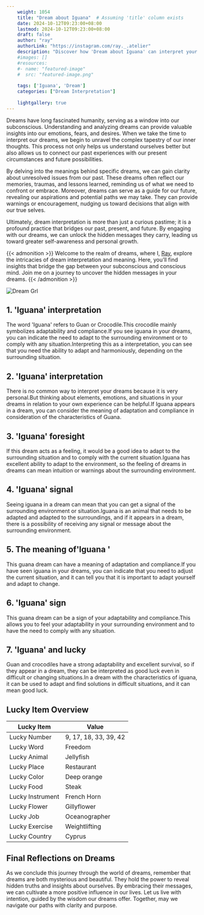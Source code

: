```yaml
---
    weight: 1054
    title: "Dream about Iguana"  # Assuming 'title' column exists
    date: 2024-10-12T09:23:00+08:00
    lastmod: 2024-10-12T09:23:00+08:00
    draft: false
    author: "ray"
    authorLink: "https://instagram.com/ray._.atelier"
    description: "Discover how 'Dream about Iguana' can interpret your future and uncover its significant meanings in your life."
    #images: []
    #resources:
    #- name: "featured-image"
    #  src: "featured-image.png"
    
    tags: ['Iguana', 'Dream']
    categories: ["Dream Interpretation"]
    
    lightgallery: true
---
```

    
Dreams have long fascinated humanity, serving as a window into our subconscious. Understanding and analyzing dreams can provide valuable insights into our emotions, fears, and desires. When we take the time to interpret our dreams, we begin to unravel the complex tapestry of our inner thoughts. This process not only helps us understand ourselves better but also allows us to connect our past experiences with our present circumstances and future possibilities.

By delving into the meanings behind specific dreams, we can gain clarity about unresolved issues from our past. These dreams often reflect our memories, traumas, and lessons learned, reminding us of what we need to confront or embrace. Moreover, dreams can serve as a guide for our future, revealing our aspirations and potential paths we may take. They can provide warnings or encouragement, nudging us toward decisions that align with our true selves.

Ultimately, dream interpretation is more than just a curious pastime; it is a profound practice that bridges our past, present, and future. By engaging with our dreams, we can unlock the hidden messages they carry, leading us toward greater self-awareness and personal growth.

{{< admonition >}}
Welcome to the realm of dreams, where I, [Ray](https://instagram.com/ray._.atelier), explore the intricacies of dream interpretation and meaning. Here, you’ll find insights that bridge the gap between your subconscious and conscious mind. Join me on a journey to uncover the hidden messages in your dreams.
{{< /admonition >}}

![Dream Grl](https://cdn.pixabay.com/photo/2017/11/02/03/35/gothic-2910057_1280.jpg "Dream Grl")

## 1. 'Iguana' interpretation
The word 'Iguana' refers to Guan or Crocodile.This crocodile mainly symbolizes adaptability and compliance.If you see iguana in your dreams, you can indicate the need to adapt to the surrounding environment or to comply with any situation.Interpreting this as a interpretation, you can see that you need the ability to adapt and harmoniously, depending on the surrounding situation.

## 2. 'Iguana' interpretation
There is no common way to interpret your dreams because it is very personal.But thinking about elements, emotions, and situations in your dreams in relation to your own experience can be helpful.If Iguana appears in a dream, you can consider the meaning of adaptation and compliance in consideration of the characteristics of Guana.

## 3. 'Iguana' foresight
If this dream acts as a feeling, it would be a good idea to adapt to the surrounding situation and to comply with the current situation.Iguana has excellent ability to adapt to the environment, so the feeling of dreams in dreams can mean intuition or warnings about the surrounding environment.

## 4. 'Iguana' signal
Seeing iguana in a dream can mean that you can get a signal of the surrounding environment or situation.Iguana is an animal that needs to be adapted and adapted to the surroundings, and if it appears in a dream, there is a possibility of receiving any signal or message about the surrounding environment.

## 5. The meaning of'Iguana '
This guana dream can have a meaning of adaptation and compliance.If you have seen iguana in your dreams, you can indicate that you need to adjust the current situation, and it can tell you that it is important to adapt yourself and adapt to change.

## 6. 'Iguana' sign
This guana dream can be a sign of your adaptability and compliance.This allows you to feel your adaptability in your surrounding environment and to have the need to comply with any situation.

## 7. 'Iguana' and lucky
Guan and crocodiles have a strong adaptability and excellent survival, so if they appear in a dream, they can be interpreted as good luck even in difficult or changing situations.In a dream with the characteristics of iguana, it can be used to adapt and find solutions in difficult situations, and it can mean good luck.

## Lucky Item Overview
| Lucky Item          | Value              |
|---------------|--------------------|
| Lucky Number        | 9, 17, 18, 33, 39, 42  |
| Lucky Word          | Freedom |
| Lucky Animal        | Jellyfish |
| Lucky Place         | Restaurant     |
| Lucky Color         | Deep orange     |
| Lucky Food          | Steak      |
| Lucky Instrument    | French Horn |
| Lucky Flower        | Gillyflower    |
| Lucky Job           | Oceanographer       |
| Lucky Exercise      | Weightlifting  |
| Lucky Country       | Cyprus    |


##  Final Reflections on Dreams

As we conclude this journey through the world of dreams, remember that dreams are both mysterious and beautiful. They hold the power to reveal hidden truths and insights about ourselves. By embracing their messages, we can cultivate a more positive influence in our lives. Let us live with intention, guided by the wisdom our dreams offer. Together, may we navigate our paths with clarity and purpose.
